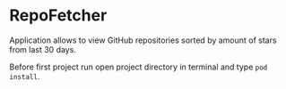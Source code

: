 # RepoFetcher

Application allows to view GitHub repositories sorted by amount of stars from last 30 days.


Before first project run open project directory in terminal and type `pod install`.
